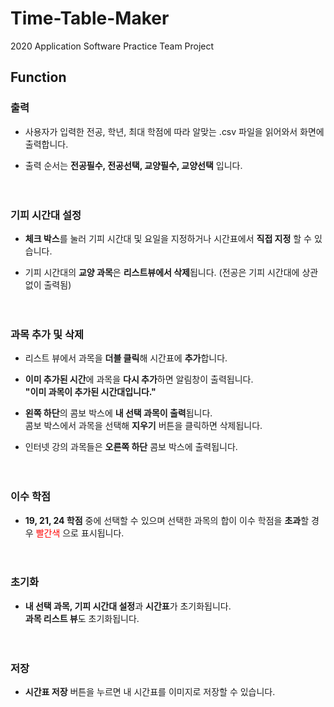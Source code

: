 # Time-Table-Maker
2020 Application Software Practice Team Project

## Function 

### 출력
  + 사용자가 입력한 전공, 학년, 최대 학점에 따라 알맞는 .csv 파일을 읽어와서 화면에 출력합니다.
  
  + 출력 순서는 **전공필수, 전공선택, 교양필수, 교양선택** 입니다.<br/><br/><br/>


### 기피 시간대 설정
  + **체크 박스**를 눌러 기피 시간대 및 요일을 지정하거나 시간표에서 **직접 지정** 할 수 있습니다.
  
  + 기피 시간대의 **교양 과목**은 **리스트뷰에서 삭제**됩니다. (전공은 기피 시간대에 상관 없이 출력됨)<br/><br/><br/>


### 과목 추가 및 삭제
  + 리스트 뷰에서 과목을 **더블 클릭**해 시간표에 **추가**합니다.
  + **이미 추가된 시간**에 과목을 **다시 추가**하면 알림창이 출력됩니다.<br/>**"이미 과목이 추가된 시간대입니다."**
  
  + **왼쪽 하단**의 콤보 박스에 **내 선택 과목이 출력**됩니다.<br/>
    콤보 박스에서 과목을 선택해 **지우기** 버튼을 클릭하면 삭제됩니다.
  
  + 인터넷 강의 과목들은 **오른쪽 하단** 콤보 박스에 출력됩니다.<br/><br/><br/>


### 이수 학점 
  + **19, 21, 24 학점** 중에 선택할 수 있으며 선택한 과목의 합이 이수 학점을 **초과**할 경우 <span style="color:red">빨간색</span> 으로 표시됩니다.<br/><br/><br/>


### 초기화
  + **내 선택 과목, 기피 시간대 설정**과 **시간표**가 초기화됩니다.<br/>**과목 리스트 뷰**도 초기화됩니다.<br/><br/><br/>


### 저장
  + **시간표 저장** 버튼을 누르면 내 시간표를 이미지로 저장할 수 있습니다.


